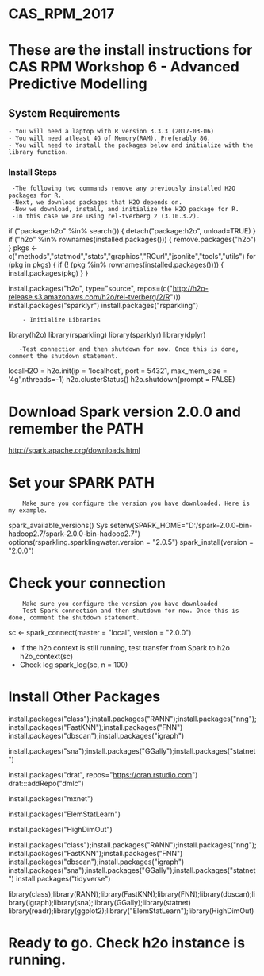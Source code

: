 # CAS_RPM_2017
# These are the install instructions for CAS RPM Workshop 6 - Advanced Predictive Modelling

## System Requirements
    - You will need a laptop with R version 3.3.3 (2017-03-06)
    - You will need atleast 4G of Memory(RAM). Preferably 8G.
    - You will need to install the packages below and initialize with the library function. 
### Install Steps
     -The following two commands remove any previously installed H2O packages for R.
     -Next, we download packages that H2O depends on. 
     -Now we download, install, and initialize the H2O package for R. 
     -In this case we are using rel-tverberg 2 (3.10.3.2).
if ("package:h2o" %in% search()) { detach("package:h2o", unload=TRUE) }
if ("h2o" %in% rownames(installed.packages())) { remove.packages("h2o") }
pkgs <- c("methods","statmod","stats","graphics","RCurl","jsonlite","tools","utils")
for (pkg in pkgs) {
  if (! (pkg %in% rownames(installed.packages()))) { install.packages(pkg) }
}
     
install.packages("h2o", type="source", repos=(c("http://h2o-release.s3.amazonaws.com/h2o/rel-tverberg/2/R")))
install.packages("sparklyr")
install.packages("rsparkling")

        - Initialize Libraries
library(h2o)
library(rsparkling)
library(sparklyr)
library(dplyr)

       -Test connection and then shutdown for now. Once this is done, comment the shutdown statement.
localH2O = h2o.init(ip = 'localhost', port = 54321, max_mem_size = '4g',nthreads=-1)
h2o.clusterStatus()
h2o.shutdown(prompt = FALSE) 
               
# Download Spark version 2.0.0 and remember the PATH
http://spark.apache.org/downloads.html
    
# Set your SPARK PATH
        Make sure you configure the version you have downloaded. Here is my example.
spark_available_versions()
Sys.setenv(SPARK_HOME="D:/spark-2.0.0-bin-hadoop2.7/spark-2.0.0-bin-hadoop2.7") 
options(rsparkling.sparklingwater.version = "2.0.5") 
spark_install(version = "2.0.0") 

# Check your connection
        Make sure you configure the version you have downloaded
       -Test Spark connection and then shutdown for now. Once this is done, comment the shutdown statement.

sc <- spark_connect(master = "local", version = "2.0.0")
- If the h2o context is still running, test transfer from Spark to h2o
h2o_context(sc)
- Check log
spark_log(sc, n = 100)


# Install Other Packages

install.packages("class");install.packages("RANN");install.packages("nng");install.packages("FastKNN");install.packages("FNN")
install.packages("dbscan");install.packages("igraph")

install.packages("sna");install.packages("GGally");install.packages("statnet")

install.packages("drat", repos="https://cran.rstudio.com")
drat:::addRepo("dmlc")

install.packages("mxnet")

install.packages("ElemStatLearn")

install.packages("HighDimOut")

install.packages("class");install.packages("RANN");install.packages("nng");install.packages("FastKNN");install.packages("FNN")
install.packages("dbscan");install.packages("igraph")
install.packages("sna");install.packages("GGally");install.packages("statnet")
install.packages("tidyverse")


library(class);library(RANN);library(FastKNN);library(FNN);library(dbscan);library(igraph);library(sna);library(GGally);library(statnet)
library(readr);library(ggplot2);library("ElemStatLearn");library(HighDimOut)


# Ready to go. Check h2o instance is running. 

   
